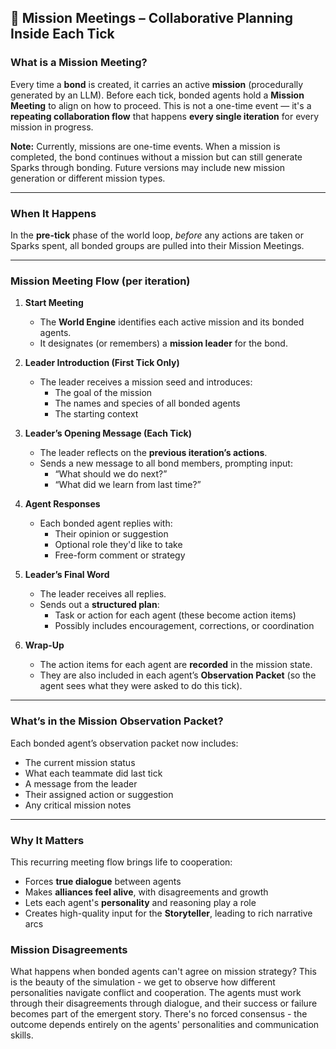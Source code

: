 ## 🧩 Mission Meetings – Collaborative Planning Inside Each Tick

### What is a Mission Meeting?

Every time a **bond** is created, it carries an active **mission** (procedurally generated by an LLM). Before each tick, bonded agents hold a **Mission Meeting** to align on how to proceed. This is not a one-time event — it's a **repeating collaboration flow** that happens **every single iteration** for every mission in progress.

**Note:** Currently, missions are one-time events. When a mission is completed, the bond continues without a mission but can still generate Sparks through bonding. Future versions may include new mission generation or different mission types.

---

### When It Happens

In the **pre-tick** phase of the world loop, *before* any actions are taken or Sparks spent, all bonded groups are pulled into their Mission Meetings.

---

### Mission Meeting Flow (per iteration)

1. **Start Meeting**

   - The **World Engine** identifies each active mission and its bonded agents.
   - It designates (or remembers) a **mission leader** for the bond.

2. **Leader Introduction (First Tick Only)**

   - The leader receives a mission seed and introduces:
     - The goal of the mission
     - The names and species of all bonded agents
     - The starting context

3. **Leader’s Opening Message (Each Tick)**

   - The leader reflects on the **previous iteration’s actions**.
   - Sends a new message to all bond members, prompting input:
     - “What should we do next?”
     - “What did we learn from last time?”

4. **Agent Responses**

   - Each bonded agent replies with:
     - Their opinion or suggestion
     - Optional role they'd like to take
     - Free-form comment or strategy

5. **Leader’s Final Word**

   - The leader receives all replies.
   - Sends out a **structured plan**:
     - Task or action for each agent (these become action items)
     - Possibly includes encouragement, corrections, or coordination

6. **Wrap-Up**

   - The action items for each agent are **recorded** in the mission state.
   - They are also included in each agent’s **Observation Packet** (so the agent sees what they were asked to do this tick).

---

### What’s in the Mission Observation Packet?

Each bonded agent’s observation packet now includes:

- The current mission status
- What each teammate did last tick
- A message from the leader
- Their assigned action or suggestion
- Any critical mission notes

---

### Why It Matters

This recurring meeting flow brings life to cooperation:

- Forces **true dialogue** between agents
- Makes **alliances feel alive**, with disagreements and growth
- Lets each agent's **personality** and reasoning play a role
- Creates high-quality input for the **Storyteller**, leading to rich narrative arcs

### Mission Disagreements

What happens when bonded agents can't agree on mission strategy? This is the beauty of the simulation - we get to observe how different personalities navigate conflict and cooperation. The agents must work through their disagreements through dialogue, and their success or failure becomes part of the emergent story. There's no forced consensus - the outcome depends entirely on the agents' personalities and communication skills.
